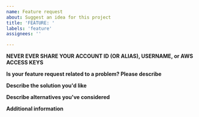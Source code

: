 ```yaml
---
name: Feature request
about: Suggest an idea for this project
title: 'FEATURE: '
labels: 'feature'
assignees: ''

---
```


**NEVER EVER SHARE YOUR ACCOUNT ID (OR ALIAS), USERNAME, or AWS ACCESS KEYS**

**Is your feature request related to a problem? Please describe**
<!---
A clear and concise description of what the problem or the new feature. Ex. I'm always frustrated when [...]
--->

**Describe the solution you'd like**
<!---
A clear and concise description of what you want to happen.
--->

**Describe alternatives you've considered**
<!---
A clear and concise description of any alternative solutions or features you've considered.
--->

**Additional information**
<!---
Add any other context or screenshots about the feature request here.
--->
